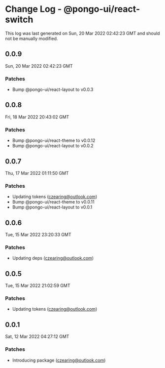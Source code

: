 # Change Log - @pongo-ui/react-switch

This log was last generated on Sun, 20 Mar 2022 02:42:23 GMT and should not be manually modified.

<!-- Start content -->

## 0.0.9

Sun, 20 Mar 2022 02:42:23 GMT

### Patches

- Bump @pongo-ui/react-layout to v0.0.3

## 0.0.8

Fri, 18 Mar 2022 20:43:02 GMT

### Patches

- Bump @pongo-ui/react-theme to v0.0.12
- Bump @pongo-ui/react-layout to v0.0.2

## 0.0.7

Thu, 17 Mar 2022 01:11:50 GMT

### Patches

- Updating tokens (czearing@outlook.com)
- Bump @pongo-ui/react-theme to v0.0.11
- Bump @pongo-ui/react-layout to v0.0.1

## 0.0.6

Tue, 15 Mar 2022 23:20:33 GMT

### Patches

- Updating deps (czearing@outlook.com)

## 0.0.5

Tue, 15 Mar 2022 21:02:59 GMT

### Patches

- Updating tokens (czearing@outlook.com)

## 0.0.1

Sat, 12 Mar 2022 04:27:12 GMT

### Patches

- Introducing package (czearing@outlook.com)
